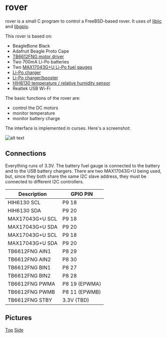 # rover

rover is a small C program to control a FreeBSD-based rover.  It uses of [libiic](https://bitbucket.org/rpaulo/libiic) and [libgpio](https://bitbucket.org/rpaulo/libgpio).

This rover is based on:

* BeagleBone Black
* Adafruit Beagle Proto Cape
* [TB6612FNG motor driver](https://www.sparkfun.com/products/9457)
* Two 700mA Li-Po batteries
* Two [MAX17043G+U Li-Po fuel gauges](https://www.sparkfun.com/products/10617)
* [Li-Po charger](https://www.sparkfun.com/products/10401)
* [Li-Po charger/booster](https://www.sparkfun.com/products/11231)
* [HIH6130 temperature / relative humidity sensor](https://www.sparkfun.com/products/11295)
* Realtek USB Wi-Fi 

The basic functions of the rover are:

* control the DC motors
* monitor temperature
* monitor battery charge

The interface is implemented in curses.  Here's a screenshot:

![alt text](http://people.freebsd.org/~rpaulo/rover_ui.png)

Connections
-----------

Everything runs of 3.3V.  The battery fuel gauge is connected to the battery and to the USB battery chargers.  There are two MAX17043G+U being used, but, since they both share the same I2C slave address, they must be connected to different I2C controllers.


Description | GPIO PIN
----------- | --------
HIH6130 SCL | P9 18
HIH6130 SDA | P9 20
MAX17043G+U SCL | P9 18
MAX17043G+U SDA | P9 20
MAX17043G+U SCL | P9 18
MAX17043G+U SDA | P9 20
TB6612FNG AIN1 | P8 29
TB6612FNG AIN2 | P8 30
TB6612FNG BIN1 | P8 27
TB6612FNG BIN2 | P8 28
TB6612FNG PWMA | P8 19 (EPWMA)
TB6612FNG PWMB | P8 11 (EPWMB)
TB6612FNG STBY | 3.3V (TBD)

Pictures
--------
[Top](http://people.freebsd.org/~rpaulo/fbsd_rover2.JPG)
[Side](http://people.freebsd.org/~rpaulo/fbsd_rover1.JPG)

